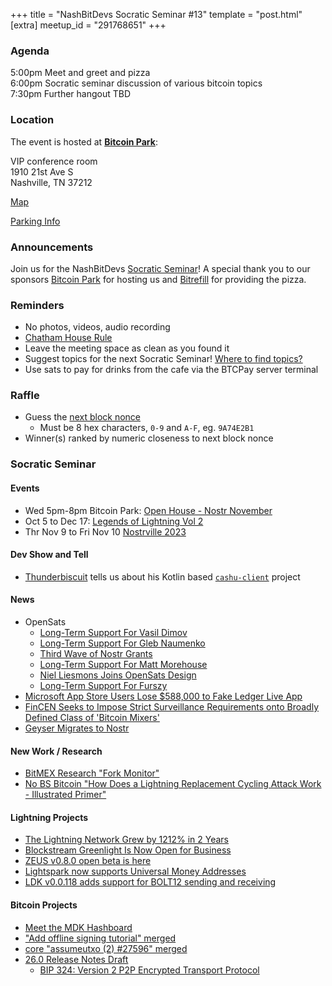 +++
title = "NashBitDevs Socratic Seminar #13"
template = "post.html"
[extra]
meetup_id = "291768651"
+++

### Agenda
 
5:00pm Meet and greet and pizza  
6:00pm Socratic seminar discussion of various bitcoin topics   
7:30pm Further hangout TBD

### Location

The event is hosted at [**Bitcoin Park**](https://bitcoinpark.com):

VIP conference room   
1910 21st Ave S  
Nashville, TN  37212  

[Map](https://www.google.com/maps/place/1910+21st+Ave+S,+Nashville,+TN+37212/@36.1347819,-86.8029863,17z/data=!3m1!4b1!4m5!3m4!1s0x8864669fea1ce71d:0xdc34986293b94f39!8m2!3d36.1347819!4d-86.8007923)  

[Parking Info](/about/bitcoinpark-parking)  

### Announcements

Join us for the NashBitDevs [Socratic Seminar](/about)! A special thank you to our 
sponsors [Bitcoin Park](https://bitcoinpark.co/) for hosting us and [Bitrefill](https://bitrefill.com/) for providing the pizza. 

### Reminders

  - No photos, videos, audio recording
  - [Chatham House Rule](https://www.chathamhouse.org/about-us/chatham-house-rule)
  - Leave the meeting space as clean as you found it
  - Suggest topics for the next Socratic Seminar! [Where to find topics?](/about/find-topics)
  - Use sats to pay for drinks from the cafe via the BTCPay server terminal

### Raffle

  - Guess the [next block nonce](https://nonce.notmandatory.org/)
    - Must be 8 hex characters, `0-9` and `A-F`, eg. `9A74E2B1`
  - Winner(s) ranked by numeric closeness to next block nonce

### Socratic Seminar

#### Events

  - Wed 5pm-8pm Bitcoin Park: [Open House - Nostr November](https://www.meetup.com/bitcoinpark/events/291542592/)
  - Oct 5 to Dec 17: [Legends of Lightning Vol 2](https://bolt.fun/tournaments/legends-of-lightning-vol2/overview)
  - Thr Nov 9 to Fri Nov 10 [Nostrville 2023](https://www.meetup.com/bitcoinpark/events/292518506/)

#### Dev Show and Tell

- [Thunderbiscuit](https://thunderbiscuit.com/) tells us about his Kotlin based [`cashu-client`](https://github.com/thunderbiscuit/cashu-client) project

#### News

- OpenSats
  - [Long-Term Support For Vasil Dimov](https://opensats.org/blog/vasil-dimov-receives-lts-grant)
  - [Long-Term Support For Gleb Naumenko](https://opensats.org/blog/gleb-naumenko-receives-lts-grant)
  - [Third Wave of Nostr Grants](https://opensats.org/blog/nostr-grants-october-2023)
  - [Long-Term Support For Matt Morehouse](https://opensats.org/blog/matt-morehouse-lightning-security-lts-grant)
  - [Niel Liesmons Joins OpenSats Design](https://opensats.org/blog/niel-liesmons-joins-the-opensats-design-initiative)
  - [Long-Term Support For Furszy](https://opensats.org/blog/furszy-receives-lts-grant-for-bitcoin-core)
- [Microsoft App Store Users Lose $588,000 to Fake Ledger Live App](https://coincu.com/226680-fake-ledger-live-app-steals-588000-from-users/)
- [FinCEN Seeks to Impose Strict Surveillance Requirements onto Broadly Defined Class of 'Bitcoin Mixers'](https://www.nobsbitcoin.com/fincen-wants-to-outlaw-certain-bitcoin-on-chain-transactions/)
- [Geyser Migrates to Nostr](https://www.nobsbitcoin.com/geyser-migrating-to-nostr/)

#### New Work / Research

- [BitMEX Research "Fork Monitor"](https://forkmonitor.info/nodes/btc)
- [No BS Bitcoin "How Does a Lightning Replacement Cycling Attack Work - Illustrated Primer"](https://www.nobsbitcoin.com/how-does-a-lightning-replacement-cycling-attack-work/)

#### Lightning Projects

- [The Lightning Network Grew by 1212% in 2 Years](https://blog.river.com/the-lightning-network-in-2023/)
- [Blockstream Greenlight Is Now Open for Business](https://blog.blockstream.com/greenlight-is-now-open-for-business/)
- [ZEUS v0.8.0 open beta is here](https://blog.zeusln.com/zeus-v0-8-0-open-beta/)
- [Lightspark now supports Universal Money Addresses](https://www.lightspark.com/uma)
- [LDK v0.0.118 adds support for BOLT12 sending and receiving](https://github.com/lightningdevkit/rust-lightning/releases/tag/v0.0.118)

#### Bitcoin Projects

- [Meet the MDK Hashboard](https://www.mining.build/meet-the-mdk-hashboard/)
- ["Add offline signing tutorial" merged](https://github.com/bitcoin/bitcoin/pull/28363)
- [core "assumeutxo (2) #27596" merged](https://github.com/bitcoin/bitcoin/pull/27596)
- [26.0 Release Notes Draft](https://github.com/bitcoin-core/bitcoin-devwiki/wiki/26.0-Release-Notes-Draft)
    - [BIP 324: Version 2 P2P Encrypted Transport Protocol](https://github.com/bitcoin/bips/blob/master/bip-0324.mediawiki)